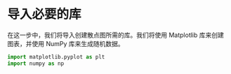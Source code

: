 # 导入必要的库

在这一步中，我们将导入创建散点图所需的库。我们将使用 Matplotlib 库来创建图表，并使用 NumPy 库来生成随机数据。

```python
import matplotlib.pyplot as plt
import numpy as np
```

